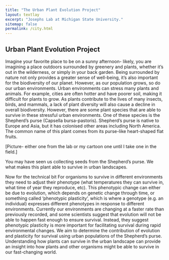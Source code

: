 ```yaml
---
title: "The Urban Plant Evolution Project"
layout: textlay
excerpt: "Josephs Lab at Michigan State University."
sitemap: false
permalink: /city.html
---
```


## Urban Plant Evolution Project

Imagine your favorite place to be on a sunny afternoon- likely, you are imagining a place outdoors surrounded by greenery and plants, whether it’s out in the wilderness, or simply in your back garden. Being surrounded by nature not only provides a greater sense of well-being, it’s also important for the biodiversity of our planet. However, as our population grows, so do our urban environments. 
Urban environments can stress many plants and animals. For example, cities are often hotter and have poorer soil, making it difficult for plants to grow. As plants contribute to the lives of many insects, birds, and mammals, a lack of plant diversity will also cause a decline in overall biodiversity.
However, there are some plant species that are able to survive in these stressful urban environments. One of these species is the Shepherd’s purse (Capsella bursa-pastoris). Shepherd’s purse is native to Europe and Asia, but it has colonised other areas including North America. The common name of this plant comes from its purse-like heart-shaped flat fruits.
 
[Picture- either one from the lab or my cartoon one until I take one in the field.]

You may have seen us collecting seeds from the Shepherd’s purse. We what makes this plant able to survive in urban landscapes. 

Now for the technical bit
For organisms to survive in different environments they need to adjust their phenotype (what temperatures they can survive in, what time of year they reproduce, etc). This phenotypic change can either be due to evolution, which depends on genetic change through time, or something called ‘phenotypic plasticity’, which is where a genotype (e.g. an individual) expresses different phenotypes in response to different environments. 
Currently our environments are changing at a faster rate than previously recorded, and some scientists suggest that evolution will not be able to happen fast enough to ensure survival. Instead, they suggest phenotypic plasticity is more important for facilitating survival during rapid environmental changes.  We aim to determine the contribution of evolution and plasticity for survival using urban populations of the Shepherd’s purse. Understanding how plants can survive in the urban landscape can provide an insight into how plants and other organisms might be able to survive in our fast-changing world. 




